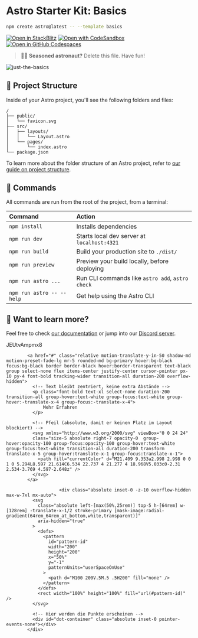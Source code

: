 # Astro Starter Kit: Basics

```sh
npm create astro@latest -- --template basics
```

[![Open in StackBlitz](https://developer.stackblitz.com/img/open_in_stackblitz.svg)](https://stackblitz.com/github/withastro/astro/tree/latest/examples/basics)
[![Open with CodeSandbox](https://assets.codesandbox.io/github/button-edit-lime.svg)](https://codesandbox.io/p/sandbox/github/withastro/astro/tree/latest/examples/basics)
[![Open in GitHub Codespaces](https://github.com/codespaces/badge.svg)](https://codespaces.new/withastro/astro?devcontainer_path=.devcontainer/basics/devcontainer.json)

> 🧑‍🚀 **Seasoned astronaut?** Delete this file. Have fun!

![just-the-basics](https://github.com/withastro/astro/assets/2244813/a0a5533c-a856-4198-8470-2d67b1d7c554)

## 🚀 Project Structure

Inside of your Astro project, you'll see the following folders and files:

```text
/
├── public/
│   └── favicon.svg
├── src/
│   ├── layouts/
│   │   └── Layout.astro
│   └── pages/
│       └── index.astro
└── package.json
```

To learn more about the folder structure of an Astro project, refer to [our guide on project structure](https://docs.astro.build/en/basics/project-structure/).

## 🧞 Commands

All commands are run from the root of the project, from a terminal:

| Command                   | Action                                           |
| :------------------------ | :----------------------------------------------- |
| `npm install`             | Installs dependencies                            |
| `npm run dev`             | Starts local dev server at `localhost:4321`      |
| `npm run build`           | Build your production site to `./dist/`          |
| `npm run preview`         | Preview your build locally, before deploying     |
| `npm run astro ...`       | Run CLI commands like `astro add`, `astro check` |
| `npm run astro -- --help` | Get help using the Astro CLI                     |

## 👀 Want to learn more?

Feel free to check [our documentation](https://docs.astro.build) or jump into our [Discord server](https://astro.build/chat).

JEUtvAmpmx8

            <a href="#" class="relative motion-translate-y-in-50 shadow-md motion-preset-fade-lg mr-5 rounded-md bg-primary hover:bg-black focus:bg-black border border-black hover:border-transparent text-black group select-none flex items-center justify-center cursor-pointer px-10 py-4 font-bold tracking-wider transition-all duration-200 overflow-hidden">
              <!-- Text bleibt zentriert, keine extra Abstände -->
              <p class="font-bold text-xl select-none duration-200 transition-all group-hover:text-white group-focus:text-white group-hover:-translate-x-4 group-focus:-translate-x-4">
                  Mehr Erfahren
              </p>

              <!-- Pfeil (absolute, damit er keinen Platz im Layout blockiert) -->
              <svg xmlns="http://www.w3.org/2000/svg" viewBox="0 0 24 24"
              class="size-5 absolute right-7 opacity-0  group-hover:opacity-100 group-focus:opacity-100 group-hover:text-white group-focus:text-white transition-all duration-200 transform translate-x-5 group-hover:translate-x-1 group-focus:translate-x-1">
                <path fill="currentColor" d="M21.409 9.353a2.998 2.998 0 0 1 0 5.294L8.597 21.614C6.534 22.737 4 21.277 4 18.968V5.033c0-2.31 2.534-3.769 4.597-2.648z" />
              </svg>
            </a>   

                        <div class="absolute inset-0 -z-10 overflow-hidden max-w-7xl mx-auto">
              <svg
                class="absolute left-[max(50%,25rem)] top-5 h-[64rem] w-[128rem] -translate-x-1/2 stroke-primary [mask-image:radial-gradient(64rem_64rem_at_bottom,white,transparent)]"
                aria-hidden="true"
              >
                <defs>
                  <pattern
                    id="pattern-id"
                    width="200"
                    height="200"
                    x="50%"
                    y="-1"
                    patternUnits="userSpaceOnUse"
                  >
                    <path d="M100 200V.5M.5 .5H200" fill="none" />
                  </pattern>
                </defs>
                <rect width="100%" height="100%" fill="url(#pattern-id)" />
              </svg>
              
              <!-- Hier werden die Punkte erscheinen -->
              <div id="dot-container" class="absolute inset-0 pointer-events-none"></div>
            </div>